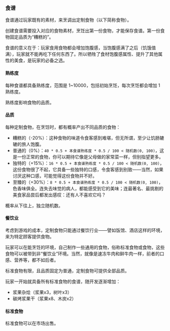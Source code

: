 
### 食谱

食谱通过玩家既有的素材，来烹调出定制食物（以下简称食物）。

创建食谱需要投入对应的食物素材，烹饪出第一份食物，才能保存食谱。第一份食物固定品质为“糟糕的”。

食谱的意义在于：玩家食用食物都会增加饱腹感，当饱腹感满了之后（饥饿值满），玩家就不能再吃下任何东西了。所以牺牲了食材饱腹感属性、提升了其他属性的美食，是玩家的必备之选。

#### 熟练度

每种食谱都具备熟练度，范围是 1~10000，包括初始烹饪，每次烹饪都会增加 1 熟练度。

熟练度影响食物的品质。

#### 品质

每种定制食物，在烹饪时，都有概率产出不同品质的食物：

- 糟糕的（-20%）：这种食物的味道令食客感到难堪，但无所谓，至少让饥肠辘辘的旅人饱腹。
- 普通的（0%）：`40 * 0.5 + 本食谱熟练度 * 0.5 / 100 < 随机数(0, 100)`，这是一份正常的食物，你可以期待它像是父母做的家常菜一样，但别指望更多。
- 独特的（+15%）：`16 * 0.5 + 本食谱熟练度 * 0.5 / 100 < 随机数(0, 100)`，这份食物很了不起，它具备一些独特的口感，令食客感到别致——当然，如果讨厌这种口感，可能觉得这份食物并不好。
- 至臻的（+30%）：`8 * 0.5 + 本食谱熟练度 * 0.5 / 100 < 随机数(0, 100)`，色香味俱全。连失去味觉的病人，都能感受到它的美味；连最著名、最挑剔的美食家品尝后都发出感叹：还有人不喜欢它吗？

概率从下往上，独立随机数。

#### 餐饮业

考虑到游戏的成本，定制食物只能通过餐饮行业——譬如饭馆、酒店这样的环境，来为特定顾客提供食物。

玩家可以在能烹饪的环境，自己制作一些通用的食物，俗称标准食物或食物，这些食物可以被带到非“餐饮业”环境。当然，就像是速冻牛肉和鲜牛肉一样，前者的口感、营养等，都不如后者。

标准食物有限，且品质固定为普通，定制食物可提供全部品质。

玩家一开始就具备所有标准食物的食谱，随开发逐渐增加：

- 浆果杂烩（浆果x3，树叶x3）
- 碳烤浆果干（浆果x8、木炭x2）

#### 标准食物

标准食物可以在市场出售。
